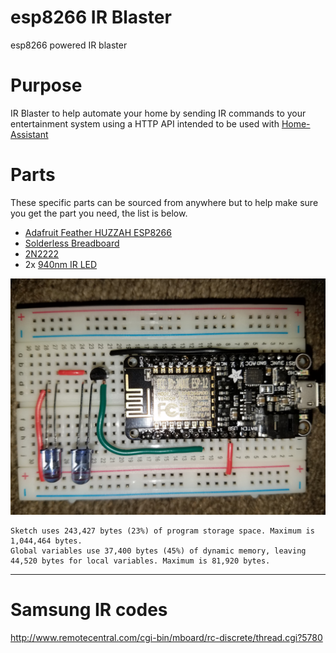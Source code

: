 # esp8266 IR Blaster
esp8266 powered IR blaster

# Purpose
IR Blaster to help automate your home by sending IR commands to your entertainment system using a HTTP API intended to be used with [Home-Assistant](https://home-assistant.io)

# Parts
These specific parts can be sourced from anywhere but to help make sure you get the part you need, the list is below.
  * [Adafruit Feather HUZZAH ESP8266](https://learn.adafruit.com/adafruit-feather-huzzah-esp8266/overview)
  * [Solderless Breadboard](https://www.amazon.com/BB400-Solderless-Plug-BreadBoard-tie-points/dp/B0040Z1ERO)
  * [2N2222](https://www.amazon.com/gp/product/B00R1M3DA4/)
  * 2x [940nm IR LED](https://www.amazon.com/LED-Infrared-940nm-25-pack/dp/B00GC585IQ/)

![Top down view of build](/schematic.jpg "Top down view")


```
Sketch uses 243,427 bytes (23%) of program storage space. Maximum is 1,044,464 bytes.
Global variables use 37,400 bytes (45%) of dynamic memory, leaving 44,520 bytes for local variables. Maximum is 81,920 bytes.
```

----
# Samsung IR codes
http://www.remotecentral.com/cgi-bin/mboard/rc-discrete/thread.cgi?5780

